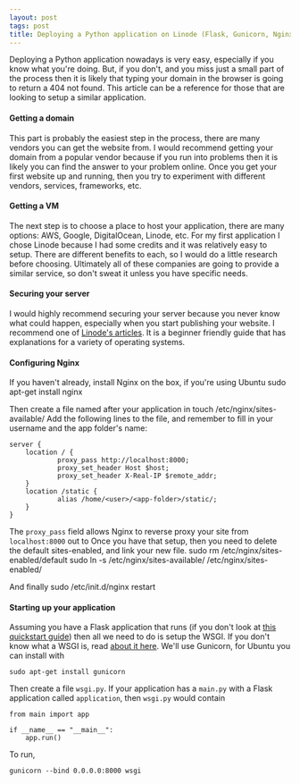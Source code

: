 ```yaml
---
layout: post
tags: post
title: Deploying a Python application on Linode (Flask, Gunicorn, Nginx)
---
```


Deploying a Python application nowadays is very easy, especially if you know what you're doing. But, if you don't, and you miss just a small part of the process then it is likely that typing your domain in the browser is going to return a 404 not found. This article can be a reference for those that are looking to setup a similar application.


#### Getting a domain
This part is probably the easiest step in the process, there are many vendors you can get the website from. I would recommend getting your domain from a popular vendor because if you run into problems then it is likely you can find the answer to your problem online. Once you get your first website up and running, then you try to experiment with different vendors, services, frameworks, etc.

#### Getting a VM
The next step is to choose a place to host your application, there are many options: AWS, Google, DigitalOcean, Linode, etc. For my first application I chose Linode because I had some credits and it was relatively easy to setup. There are different benefits to each, so I would do a little research before choosing. Ultimately all of these companies are going to provide a similar service, so don't sweat it unless you have specific needs.

#### Securing your server
I would highly recommend securing your server because you never know what could happen, especially when you start publishing your website. I recommend one of [Linode's articles](https://www.linode.com/docs/security/securing-your-server). It is a beginner friendly guide that has explanations for a variety of operating systems.

#### Configuring Nginx
If you haven't already, install Nginx on the box, if you're using Ubuntu
    sudo apt-get install nginx

Then create a file named after your application in
    touch /etc/nginx/sites-available/<application-name>
Add the following lines to the file, and remember to fill in your username and the app folder's name:

```
server {
    location / {
            proxy_pass http://localhost:8000;
            proxy_set_header Host $host;
            proxy_set_header X-Real-IP $remote_addr;
    }
    location /static {
            alias /home/<user>/<app-folder>/static/;
    }
}
```
The `proxy_pass` field allows Nginx to reverse proxy your site from `localhost:8000` out to
Once you have that setup, then you need to delete the default sites-enabled, and link your new file.
    sudo rm /etc/nginx/sites-enabled/default
    sudo ln -s /etc/nginx/sites-available/<application-name> /etc/nginx/sites-enabled/

And finally
    sudo /etc/init.d/nginx restart

#### Starting up your application

Assuming you have a Flask application that runs (if you don't look at [this quickstart guide](http://flask.pocoo.org/docs/0.11/quickstart/)) then all we need to do is setup the WSGI. If you don't know what a WSGI is, read [about it here](https://www.fullstackpython.com/wsgi-servers.html). We'll use Gunicorn, for Ubuntu you can install with

    sudo apt-get install gunicorn

Then create a file `wsgi.py`. If your application has a `main.py` with a Flask application called `application`, then `wsgi.py` would contain
```
from main import app

if __name__ == "__main__":
    app.run()  
```

To run,

    gunicorn --bind 0.0.0.0:8000 wsgi
